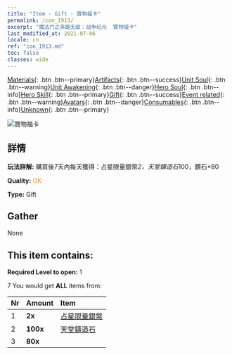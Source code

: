 ```yaml
---
title: "Item - Gift - 寶物福卡"
permalink: /con_1913/
excerpt: "魔法门之英雄无敌：战争纪元  寶物福卡"
last_modified_at: 2021-07-06
locale: cn
ref: "con_1913.md"
toc: false
classes: wide
---
```

 [Materials](/ItemsCN/){: .btn .btn--primary}[Artifacts](/ItemsCN/Artifacts/){: .btn .btn--success}[Unit Soul](/ItemsCN/UnitSoul/){: .btn .btn--warning}[Unit Awakening](/ItemsCN/UnitAwakening/){: .btn .btn--danger}[Hero Soul](/ItemsCN/HeroSoul/){: .btn .btn--info}[Hero Skill](/ItemsCN/HeroSkill/){: .btn .btn--primary}[Gift](/ItemsCN/Gift/){: .btn .btn--success}[Event related](/ItemsCN/Events/){: .btn .btn--warning}[Avatars](/ItemsCN/Avatars/){: .btn .btn--danger}[Consumables](/ItemsCN/Consumables/){: .btn .btn--info}[Unknown](/ItemsCN/Unknown/){: .btn .btn--primary}

 ![寶物福卡](/images/t/i_907494.png)

## 詳情
 **玩法詳解:** 購買後7天內每天獲得：占星限量銀幣*2，天堂鑄造石*100，鑽石*80

 **Quality:** <span style="color: #FF8C00">OK</span>

 **Type:** Gift

## Gather

  None

## This item contains:

 **Required Level to open:** 1

 7 You would get **ALL** items  from:

  | Nr | Amount |     Item    |
  |:---|:-------|:------------|
  | 1 |  **2x** | [占星限量銀幣](/cn/Items/con_969/) |  | 
  | 2 |  **100x** | [天堂鑄造石](/cn/Items/art_188/) |  | 
  | 3 |  **80x** | <i class="fas fa-gem"/> |  | 
